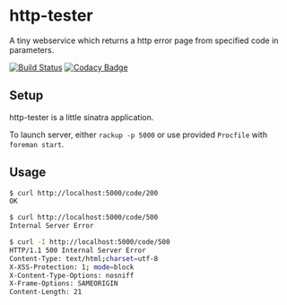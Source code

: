 # http-tester

A tiny webservice which returns a http error page from specified code in parameters.

[![Build Status](https://travis-ci.org/levups/http-tester.svg?branch=master)](https://travis-ci.org/levups/http-tester) [![Codacy Badge](https://api.codacy.com/project/badge/Grade/0ec9c29ee71d4074a8988ffd47c784cd)](https://www.codacy.com/app/levups/http-tester?utm_source=github.com&amp;utm_medium=referral&amp;utm_content=levups/http-tester&amp;utm_campaign=Badge_Grade)

## Setup

http-tester is a little sinatra application.

To launch server, either `rackup -p 5000` or use provided `Procfile` with `foreman start`.

## Usage

```bash
$ curl http://localhost:5000/code/200
OK

$ curl http://localhost:5000/code/500
Internal Server Error

$ curl -I http://localhost:5000/code/500
HTTP/1.1 500 Internal Server Error
Content-Type: text/html;charset=utf-8
X-XSS-Protection: 1; mode=block
X-Content-Type-Options: nosniff
X-Frame-Options: SAMEORIGIN
Content-Length: 21
```
